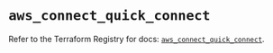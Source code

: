# `aws_connect_quick_connect`

Refer to the Terraform Registry for docs: [`aws_connect_quick_connect`](https://registry.terraform.io/providers/hashicorp/aws/5.46.0/docs/resources/connect_quick_connect).
